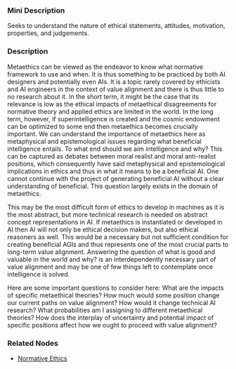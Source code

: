 ### Mini Description

Seeks to understand the nature of ethical statements, attitudes, motivation, properties, and judgements.

### Description

Metaethics can be viewed as the endeavor to know what normative framework to use and when. It is thus something to be practiced by both AI designers and potentially even AIs. It is a topic rarely covered by ethicists and AI engineers in the context of value alignment and there is thus little to no research about it. In the short term, it might be the case that its relevance is low as the ethical impacts of metaethical disagreements for normative theory and applied ethics are limited in the world. In the long term, however, if superintelligence is created and the cosmic endowment can be optimized to some end then metaethics becomes crucially important. We can understand the importance of metaethics here as metaphysical and epistemological issues regarding what beneficial intelligence entails. To what end should we aim intelligence and why? This can be captured as debates between moral realist and moral anti-realist positions, which consequently have said metaphysical and epistemological implications in ethics and thus in what it means to be a beneficial AI. One cannot continue with the project of generating beneficial AI without a clear understanding of beneficial. This question largely exists in the domain of metaethics.

This may be the most difficult form of ethics to develop in machines as it is the most abstract, but more technical research is needed on abstract concept representations in AI. If metaethics is instantiated or developed in AI then AI will not only be ethical decision makers, but also ethical reasoners as well. This would be a necessary but not sufficient condition for creating beneficial AGIs and thus represents one of the most crucial parts to long-term value alignment. Answering the question of what is good and valuable in the world and why? is an interdependently necessary part of value alignment and may be one of few things left to contemplate once intelligence is solved.

Here are some important questions to consider here: What are the impacts of specific metaethical theories? How much would some position change our current paths on value alignment? How would it change technical AI research? What probabilities am I assigning to different metaethical theories? How does the interplay of uncertainty and potential impact of specific positions affect how we ought to proceed with value alignment?

### Related Nodes

- [Normative Ethics](/Value_Alignment/Ethics/Normative_Ethics/Normative_Ethics.md)
